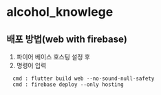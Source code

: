 # alcohol_knowlege


## 배포 방법(web with firebase)
1. 파이어 베이스 호스팅 설정 후 
2. 명령어 입력
```
  cmd : flutter build web --no-sound-null-safety
  cmd : firebase deploy --only hosting
```

